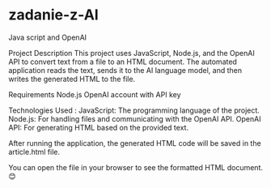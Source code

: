 # zadanie-z-AI
Java script and OpenAI

Project Description
This project uses JavaScript, Node.js, and the OpenAI API to convert text from a file to an HTML document. The automated application reads the text, sends it to the AI ​​language model, and then writes the generated HTML to the file.

Requirements
Node.js 
OpenAI account with API key

Technologies Used : 
JavaScript: The programming language of the project.
Node.js: For handling files and communicating with the OpenAI API.
OpenAI API: For generating HTML based on the provided text.

After running the application, the generated HTML code will be saved in the article.html file.

You can open the file in your browser to see the formatted HTML document. 😊